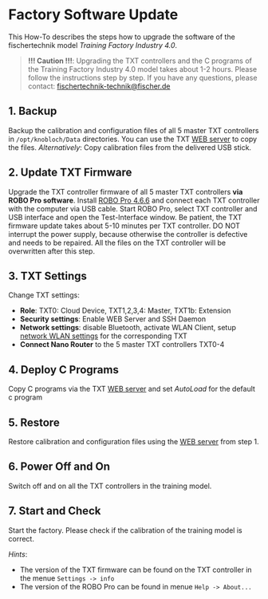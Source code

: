 # Factory Software Update
This How-To describes the steps how to upgrade the software of the fischertechnik model *Training Factory Industry 4.0*.

> **!!! Caution !!!**: Upgrading the TXT controllers and the C programs of the Training Factory Industry 4.0 model takes about 1-2 hours. Please follow the instructions step by step. If you have any questions, please contact: fischertechnik-technik@fischer.de

## 1. Backup
Backup the calibration and configuration files of all 5 master TXT controllers in `/opt/knobloch/Data` directories. You can use the TXT [WEB server](WEBServer.md) to copy the files. *Alternatively*: Copy calibration files from the delivered USB stick.

## 2. Update TXT Firmware
Upgrade the TXT controller firmware of all 5 master TXT controllers **via ROBO Pro software**. Install [ROBO Pro 4.6.6](https://github.com/fischertechnik/FT-TXT/releases/download/v4.6.6/ROBOPro466.msi) and connect each TXT controller with the computer via USB cable. Start ROBO Pro, select TXT controller and USB interface and open the Test-Interface window. Be patient, the TXT firmware update takes about 5-10 minutes per TXT controller. DO NOT interrupt the power supply, because otherwise the controller is defective and needs to be repaired. All the files on the TXT controller will be overwritten after this step.

## 3. TXT Settings
Change TXT settings:
  - **Role**: TXT0: Cloud Device, TXT1,2,3,4: Master, TXT1b: Extension
  - **Security settings**: Enable WEB Server and SSH Daemon
  - **Network settings**: disable Bluetooth, activate WLAN Client, setup [network WLAN settings](Network_Config.md) for the corresponding TXT
  - **Connect Nano Router** to the 5 master TXT controllers TXT0-4

## 4. Deploy C Programs
Copy C programs via the TXT [WEB server](WEBServer.md) and set *AutoLoad* for the default c program

## 5. Restore
Restore calibration and configuration files using the [WEB server](WEBServer.md) from step 1.

## 6. Power Off and On
Switch off and on all the TXT controllers in the training model.

## 7. Start and Check
Start the factory. Please check if the calibration of the training model is correct.


*Hints*:
- The version of the TXT firmware can be found on the TXT controller in the menue `Settings -> info`
- The version of the ROBO Pro can be found in menue `Help -> About...`
